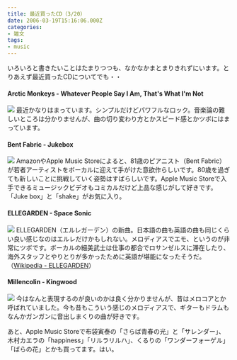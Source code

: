 ```yaml
---
title: 最近買ったCD（3/20）
date: 2006-03-19T15:16:06.000Z
categories:
- 雑文
tags:
- music
---
```

いろいろと書きたいことはたまりつつも、なかなかまとまりきれずにいます。とりあえず最近買ったCDについてでも・・

#### Arctic Monkeys - Whatever People Say I Am, That's What I'm Not

<!-- more -->

[![](http://images-jp.amazon.com/images/P/B000E1155E.09.TZZZZZZZ.jpg)](http://www.amazon.co.jp/exec/obidos/ASIN/B000E1155E/ref=nosim/yutakayamaguc-22) 最近かなりはまっています。シンプルだけどパワフルなロック。音楽論の難しいところは分かりませんが、曲の切り変わり方とかスピード感とかツボにはまっています。

#### Bent Fabric - Jukebox

[![](http://images-jp.amazon.com/images/P/B000DZ7YB0.09.TZZZZZZZ.jpg)](http://www.amazon.co.jp/exec/obidos/ASIN/B000DZ7YB0/ref=nosim/yutakayamaguc-22) AmazonやApple Music Storeによると、81歳のピアニスト（Bent Fabric）が若者アーティストをボーカルに迎えて手がけた意欲作らしいです。80歳を過ぎても新しいことに挑戦していく姿勢はすばらしいです。Apple Music Storeで入手できるミュージックビデオもコミカルだけど上品な感じがして好きです。「Juke box」と「shake」がお気に入り。

#### ELLEGARDEN - Space Sonic

[![](http://images-jp.amazon.com/images/P/B000C0XOUQ.09.TZZZZZZZ.jpg)](http://www.amazon.co.jp/exec/obidos/ASIN/B000C0XOUQ/ref=nosim/yutakayamaguc-22) ELLEGARDEN（エルレガーデン）の新曲。日本語の曲も英語の曲も同じくらい良い感じなのはエルレだけかもしれない。メロディアスでエモ、というのが非常にツボです。ボーカルの細美武士は仕事の都合でロサンゼルスに滞在したり、海外スタッフとやりとりが多かったために英語が堪能になったそうだ。（[Wikipedia - ELLEGARDEN](http://ja.wikipedia.org/wiki/ELLEGARDEN)）

#### Millencolin - Kingwood

[![](http://images-jp.amazon.com/images/P/B0007OE3VQ.09.TZZZZZZZ.jpg)](http://www.amazon.co.jp/exec/obidos/ASIN/B0007OE3VQ/ref=nosim/yutakayamaguc-22) 今はなんと表現するのが良いのかは良く分かりませんが、昔はメロコアとか呼ばれていました。今も昔もこういう感じのメロディアスで、ギターもドラムもなんかガンガンに音出しまくりの曲が好きです。

あと、Apple Music Storeで布袋寅泰の「さらば青春の光」と「サレンダー」、木村カエラの「happiness」「リルラリルハ」、くるりの「ワンダーフォーゲル」「ばらの花」とかも買ってます。はい。
